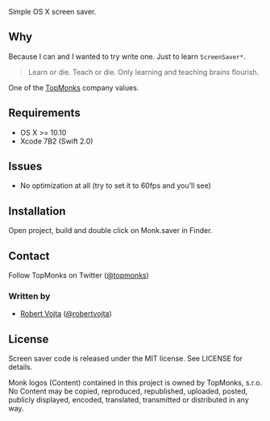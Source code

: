 Simple OS X screen saver.

## Why

Because I can and I wanted to try write one. Just to learn `ScreenSaver*`.

> Learn or die. Teach or die. Only learning and teaching brains flourish.

One of the [TopMonks](http://www.topmonks.com) company values.

## Requirements

- OS X >= 10.10
- Xcode 7B2 (Swift 2.0)

## Issues

* No optimization at all (try to set it to 60fps and you'll see)

## Installation

Open project, build and double click on Monk.saver in Finder.

## Contact

Follow TopMonks on Twitter ([@topmonks](https://twitter.com/topmonks))

### Written by

- [Robert Vojta](http://github.com/robertvojta) ([@robertvojta](https://twitter.com/robertvojta))

## License

Screen saver code is released under the MIT license. See LICENSE for details.

Monk logos (Content) contained in this project is owned by TopMonks, s.r.o. No Content may be copied,
reproduced, republished, uploaded, posted, publicly displayed, encoded, translated, transmitted or
distributed in any way.
